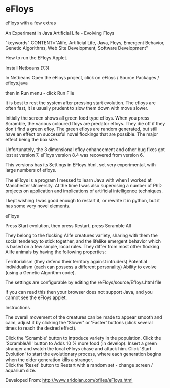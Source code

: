 eFloys
======

eFloys with a few extras

An Experiment in Java Artificial Life - Evolving Floys

"keywords" CONTENT="Alife, Artificial Life, Java, Floys, Emergent Behavior, Genetic Algorithms, Web Site Development, Software Development" 

How to run the EFloys Applet.

Install Netbeans (7.3)

In Netbeans
Open the eFloys project, click on eFloys / Source Packages / efloys.java

then in Run menu - click Run File

It is best to rest the system after pressing start evolution. The efloys are often fast, it is usually prudent to slow them down with move slower.

Initially the screen shows all green food type efloys. When you press Scramble, the various coloured floys are predator efloys. They die off if they don't find a green efloy. The green efloys are random generated, but still have an effect on successful novel flockings that are possible. The major effect being the box size.

Unfortunately, the 3 dimensional efloy enhancement and other bug fixes got lost at version 7. eFloys version 8.4 was recovered from version 6.

This versions has its Settings in EFloys.html, set very experimental, with large numbers of efloys.

The eFloys is a program I messed to learn Java with when I worked at Manchester University. At the time I was also supervising a number of PhD projects on application and implications of artificial intelligence techniques.

I kept wishing I was good enough to restart it, or rewrite it in python, but it has some very novel elements.


eFloys 

Press Start evolution, then press Restart, press Scramble All  


They belong to the flocking Alife creatures variety, sharing with them the social tendency to stick together,  and the lifelike emergent behavior which is based on a few simple, local rules. They differ from most other flocking Alife animals by having the following properties:<br>

Territorialism (they defend their territory against intruders)
Potential individualism (each can possess a different personality)
Ability to evolve  (using a Genetic Algorithm code).

The settings are configurable by editing the /eFloys/source/Efloys.html file

<applet code=Efloys.class width=1280 height=720>
<PARAM NAME=MaxSpeed VALUE="4">
<PARAM NAME=BounceSpeed VALUE="2">
<PARAM NAME=ApproachAcceleration VALUE=".2">
<PARAM NAME=CenterAcceleration VALUE="2">
<PARAM NAME=DistBrotherFactor VALUE="10">
<PARAM NAME=DistStrangerFactor VALUE="10">
<PARAM NAME=DistLocalFactor VALUE="50">
<PARAM NAME=CollisionDistance VALUE="50">
<PARAM NAME=CollisionBrotherFactor VALUE="20">
<PARAM NAME=CollisionStrangerFactor VALUE="8">
<PARAM NAME=CollisionLocalFactor VALUE="30">
<PARAM NAME=color VALUE="green">
<PARAM NAME=NumberOfNeighbors VALUE="3">
<PARAM NAME=MutationFactor VALUE="2">
<PARAM NAME=CrossoverFactor VALUE="2">
<PARAM NAME=energy VALUE="10">
<PARAM NAME=safety VALUE="10">
<PARAM NAME=cooperation VALUE="10">
<PARAM NAME=EnergyFactor VALUE="2">
<PARAM NAME=SafetyFactor VALUE="2">
<PARAM NAME=CooperationFactor VALUE="2">
<PARAM NAME=SurviversFactor VALUE="1">
<PARAM NAME=PopulationSize VALUE="2010">
<PARAM NAME=FreeWillFactor VALUE="2" >
<PARAM NAME=LifeSpan VALUE="6">
If you can read this then your browser does not support Java, and you cannot see the eFloys applet.
</applet>

Instructions

The overall movement of the creatures can be made to appear smooth and calm, adjust it by clicking the 'Slower' or 'Faster' buttons (click several times to reach the desired effect). 

Click the 'Scramble' button to introduce variety in the population. 
Click the 'ScrambleAll' button to Adds 10 % more food (in develop). 
Insert a green stranger and watch the local eFloys chase and attack him. 
Click 'Start Evolution' to start the evolutionary process, where each generation begins when the older generation kills a stranger. <BR>
Click the 'Reset' button to Restart with a random set - change screen / aquarium size.

Developed From:
http://www.aridolan.com/ofiles/eFloys.html
